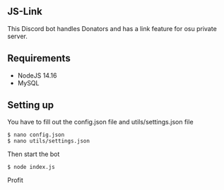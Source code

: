 ## JS-Link


This Discord bot handles Donators and has a link feature for osu private server.

## Requirements
- NodeJS 14.16
- MySQL

## Setting up
You have to fill out the config.json file and utils/settings.json file
```
$ nano config.json
$ nano utils/settings.json
```

Then start the bot
```
$ node index.js
```
Profit

